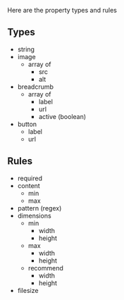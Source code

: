Here are the property types and rules

## Types
- string
- image
    - array of 
        - src
        - alt
- breadcrumb
    - array of
        - label
        - url
        - active (boolean)
- button
    - label
    - url

## Rules
- required
- content
    - min 
    - max
- pattern (regex)
- dimensions
    - min
        - width
        - height
    - max
        - width
        - height
    - recommend
        - width
        - height
- filesize
